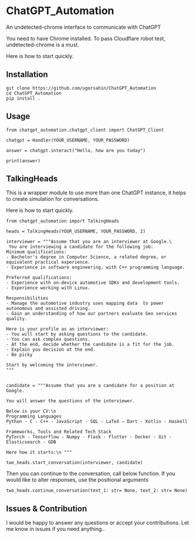 # ChatGPT_Automation
An undetected-chrome interface to communicate with ChatGPT

You need to have Chrome installed.
To pass Cloudflare robot test, undetected-chrome is a must.

Here is how to start quickly.

## Installation

```
git clone https://github.com/ugorsahin/ChatGPT_Automation
cd ChatGPT_Automation
pip install .
```

## Usage

```
from chatgpt_automation.chatgpt_client import ChatGPT_Client

chatgpt = Handler(YOUR_USERNAME, YOUR_PASSWORD)

answer = chatgpt.interact("Hello, how are you today")

print(answer)
```

## TalkingHeads

This is a wrapper module to use more than one ChatGPT instance, it helps to create simulation for conversations.

Here is how to start quickly.

```
from chatgpt_automation import TalkingHeads

heads = TalkingHeads(YOUR_USERNAME, YOUR_PASSWORD, 2)

interviewer = """Assume that you are an interviewer at Google.\
 You are interviewing a candidate for the following job:
Minimum qualifications:
- Bachelor's degree in Computer Science, a related degree, or equivalent practical experience.
- Experience in software engineering, with C++ programming language.

Preferred qualifications:
- Experience with on-device automotive SDKs and development tools.
- Experience working with Linux.

Responsibilities
- Manage the automotive industry uses mapping data  to power autonomous and assisted driving.
- Gain an understanding of how our partners evaluate Geo services quality.

Here is your profile as an interviewer:
- You will start by asking questions to the candidate.
- You can ask complex questions.
- At the end, decide whether the candidate is a fit for the job.
- Explain you decision at the end.
- Be picky

Start by welcoming the interviewer.
"""


candidate = """Assume that you are a candidate for a position at Google.

You will answer the questions of the interviewer. 

Below is your CV:\n
Programming Languages
Python - C - C++ - JavaScript - SQL - LaTeX – Dart - Kotlin - Haskell

Frameworks, Tools and Related Tech Stack
PyTorch - Tensorflow - Numpy - Flask - Flutter - Docker - Git - Elasticsearch - GDB

Here how it starts:\n """

two_heads.start_conversation(interviewer, candidate)
```
Then you can continue to the conversation, call below function.
If you would like to alter responses, use the positional arguments

```
two_heads.continue_conversation(text_1: str= None, text_2: str= None)
```

## Issues & Contribution

I would be happy to answer any questions or accept your contributions. Let me know in issues if you need anything..

